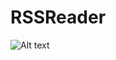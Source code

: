 RSSReader
=========

![Alt text](https://github.com/dyadenkor/RSSReader/blob/master/News.jpg "All news screen")
